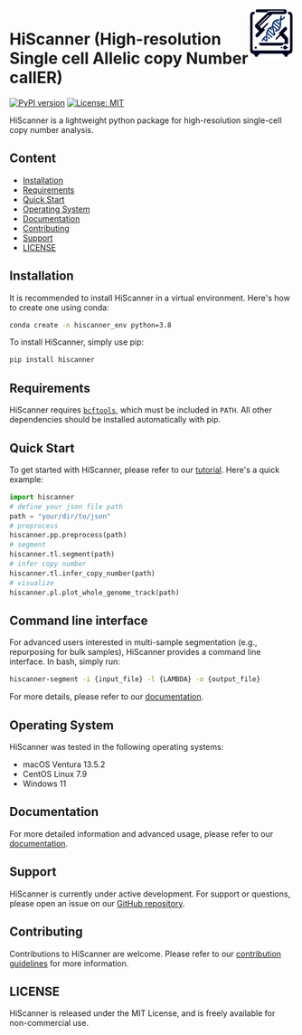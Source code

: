 <img src="image.png" alt="Logo generated by DALLE-3" width="80" height="90" style="float: right;"/>

# HiScanner (High-resolution Single cell Allelic copy Number callER)
[![PyPI version](https://badge.fury.io/py/hiscanner.svg)](https://badge.fury.io/py/hiscanner)
[![License: MIT](https://img.shields.io/badge/License-MIT-yellow.svg)](https://opensource.org/licenses/MIT)

HiScanner is a lightweight python package for high-resolution single-cell copy number analysis.

## Content
- [Installation](#installation)
- [Requirements](#requirements)
- [Quick Start](#quick-start)
- [Operating System](#operating-system)
- [Documentation](#documentation)
- [Contributing](#contributing)
- [Support](#support)
- [LICENSE](#license)

## Installation

It is recommended to install HiScanner in a virtual environment. Here's how to create one using conda:
```bash
conda create -n hiscanner_env python=3.8
```
To install HiScanner, simply use pip:
```bash
pip install hiscanner
```
## Requirements
HiScanner requires [`bcftools`](https://samtools.github.io/bcftools/bcftools.html), which must be included in `PATH`. All other dependencies should be installed automatically with pip.


## Quick Start
To get started with HiScanner, please refer to our [tutorial](https://github.com/parklab/hiscanner/blob/main/image.png). Here's a quick example:
```python
import hiscanner
# define your json file path
path = "your/dir/to/json"
# preprocess
hiscanner.pp.preprocess(path)
# segment
hiscanner.tl.segment(path)
# infer copy number
hiscanner.tl.infer_copy_number(path)
# visualize 
hiscanner.pl.plot_whole_genome_track(path)
```

## Command line interface
For advanced users interested in multi-sample segmentation (e.g., repurposing for bulk samples), HiScanner provides a command line interface. In bash, simply run:
```bash
hiscanner-segment -i {input_file} -l {LAMBDA} -o {output_file}
```
For more details, please refer to our [documentation](https://github.com/parklab/hiscanner/tree/main/docs).

## Operating System
HiScanner was tested in the following operating systems:
- macOS Ventura 13.5.2
- CentOS Linux 7.9
- Windows 11

## Documentation
For more detailed information and advanced usage, please refer to our [documentation](https://github.com/parklab/hiscanner/tree/main/docs).

## Support
HiScanner is currently under active development. For support or questions, please open an issue on our [GitHub repository](github.com/parklab/hiscanner).

## Contributing
Contributions to HiScanner are welcome. Please refer to our [contribution guidelines](https://github.com/parklab/hiscanner/tree/main/docs/contribution_guidelines.md) for more information.

## LICENSE
HiScanner is released under the MIT License, and is freely available for non-commercial use.